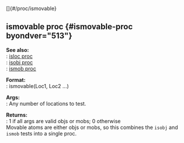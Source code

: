 []{#/proc/ismovable}    
## ismovable proc {#ismovable-proc byondver="513"}    
**See also:**    
:   [isloc proc](ref/proc/isloc)    
:   [isobj proc](ref/proc/isobj)    
:   [ismob proc](ref/proc/ismob)    
<!-- -->    
**Format:**    
:   ismovable(Loc1, Loc2 \...)    
<!-- -->    
**Args:**    
:   Any number of locations to test.    
<!-- -->    
**Returns:**    
:   1 if all args are valid objs or mobs; 0 otherwise    
Movable atoms are either objs or mobs, so this combines the `isobj` and    
`ismob` tests into a single proc.  